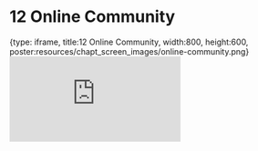 # 12 Online Community
 
{type: iframe, title:12 Online Community, width:800, height:600, poster:resources/chapt_screen_images/online-community.png}
![](https://sayumiyork.github.io/miniCURE-16S_Test/online-community.html)
 

 
